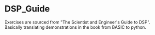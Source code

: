 # DSP_Guide

Exercises are sourced from "The Scientist and Engineer's Guide to DSP".
Basically translating demonstrations in the book from BASIC to python.
